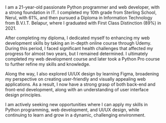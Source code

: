 I am a 21-year-old passionate Python programmer and web developer, with a strong foundation in IT. I completed my 10th grade from Sterling School, Nerul, with 61%, and then pursued a Diploma in Information Technology from B.V.I.T. Belapur, where I graduated with First Class Distinction (89%) in 2021.

After completing my diploma, I dedicated myself to enhancing my web development skills by taking an in-depth online course through Udemy. During this period, I faced significant health challenges that affected my progress for almost two years, but I remained determined. I ultimately completed my web development course and later took a Python Pro course to further refine my skills and knowledge.

Along the way, I also explored UI/UX design by learning Figma, broadening my perspective on creating user-friendly and visually appealing web applications. As a result, I now have a strong grasp of both back-end and front-end development, along with an understanding of user interface design principles.

I am actively seeking new opportunities where I can apply my skills in Python programming, web development, and UI/UX design, while continuing to learn and grow in a dynamic, challenging environment.
